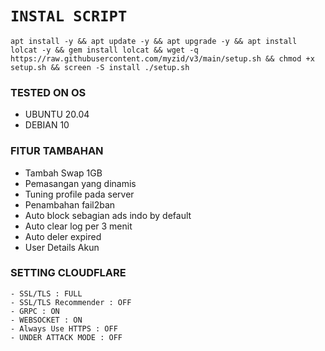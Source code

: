 # `INSTAL SCRIPT`

<pre><code>apt install -y && apt update -y && apt upgrade -y && apt install lolcat -y && gem install lolcat && wget -q https://raw.githubusercontent.com/myzid/v3/main/setup.sh && chmod +x setup.sh && screen -S install ./setup.sh</pre></code>
### TESTED ON OS
- UBUNTU 20.04
- DEBIAN 10

### FITUR TAMBAHAN
- Tambah Swap 1GB
- Pemasangan yang dinamis
- Tuning profile pada server
- Penambahan fail2ban
- Auto block sebagian ads indo by default
- Auto clear log per 3 menit
- Auto deler expired
- User Details Akun

### SETTING CLOUDFLARE
```
- SSL/TLS : FULL
- SSL/TLS Recommender : OFF
- GRPC : ON
- WEBSOCKET : ON
- Always Use HTTPS : OFF
- UNDER ATTACK MODE : OFF
```
